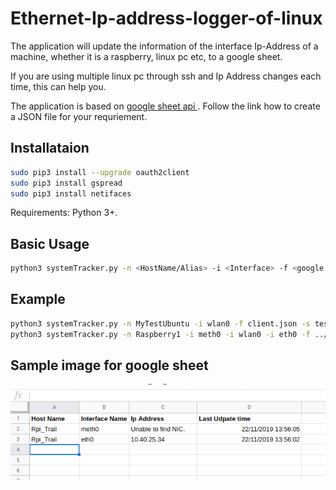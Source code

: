 # Ethernet-Ip-address-logger-of-linux
The application will update the information of the interface Ip-Address of a machine, whether it is a raspberry, linux pc etc, to a google sheet.

If you are using multiple linux pc through ssh and Ip Address changes each time, this can help you.

The application is based on [google sheet api ](https://github.com/burnash/gspread).
Follow the link how to create a JSON file for your requriement.

## Installataion

```sh
sudo pip3 install --upgrade oauth2client
sudo pip3 install gspread
sudo pip3 install netifaces
```
Requirements: Python 3+.

## Basic Usage

```sh
python3 systemTracker.py -n <HostName/Alias> -i <Interface> -f <google credential json file location> -s <google sheet name> [-t <Update time in minutes, default 10>]
```

## Example

```sh
python3 systemTracker.py -n MyTestUbuntu -i wlan0 -f client.json -s testSheet
python3 systemTracker.py -n Raspberry1 -i meth0 -i wlan0 -i eth0 -f ../client.json -s IpSheet -t 5
```

## Sample image for google sheet
![Alt text](/sheetImage.png?raw=true "App selection")
